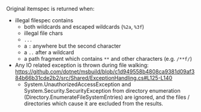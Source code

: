Original itemspec is returned when:
- illegal filespec contains
	- both wildcards and escaped wildcards (`%2a`, `%3f`)
	- illegal file chars
	- `...`
	- a `:` anywhere but the second character
	- a `..` after a wildcard
	- a path fragment which contains `**` and other characters (e.g. `/**f/`)
- Any IO related exception is thrown during file walking: https://github.com/dotnet/msbuild/blob/c1d949558b4808ca9381d09af384b66b31cde2b2/src/Shared/ExceptionHandling.cs#L125-L140
  - System.UnauthorizedAccessException and System.Security.SecurityException from directory enumeration (Directory.EnumerateFileSystemEntries) are ignored, and the files / directories which cause it are excluded from the results.
